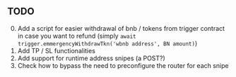 ## TODO

0. Add a script for easier withdrawal of bnb / tokens from trigger contract in case you want to refund (simply `await trigger.emmergencyWithdrawTkn('wbnb address', BN amount)`)
1. Add TP / SL functionalities
2. Add support for runtime address snipes (a POST?)
3. Check how to bypass the need to preconfigure the router for each snipe